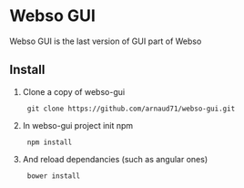 Webso GUI
==========

Webso GUI is the last version of GUI part of Webso

Install
-------

1. Clone a copy of webso-gui

        git clone https://github.com/arnaud71/webso-gui.git

2. In webso-gui project init npm

        npm install

3. And reload dependancies (such as angular ones)

        bower install